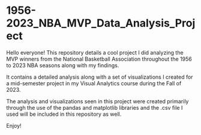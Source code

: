 # 1956-2023_NBA_MVP_Data_Analysis_Project
Hello everyone! This repository details a cool project I did analyzing the MVP winners from the National Basketball Association throughout the 1956 to 2023 NBA seasons along with my findings.

It contains a detailed analysis along with a set of visualizations I created for a mid-semester project in my Visual Analytics course during the Fall of 2023.

The analysis and visualizations seen in this project were created primarily through the use of the pandas and matplotlib libraries and the .csv file I used will be included in this repository as well.

Enjoy!
